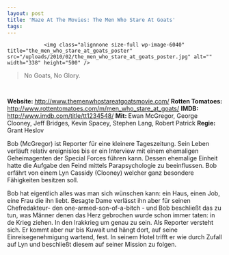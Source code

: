 ```yaml
---
layout: post
title: 'Maze At The Movies: The Men Who Stare At Goats'
tags:
---
```



                <img class="alignnone size-full wp-image-6040" title="the_men_who_stare_at_goats_poster" src="/uploads/2010/02/the_men_who_stare_at_goats_poster.jpg" alt="" width="338" height="500" />
<blockquote>No Goats, No Glory.</blockquote>
<img class="alignnone size-full wp-image-5898" title="movie_review_5stars" src="/uploads/2010/02/movie_review_5stars.png" alt="" width="75" height="15" />
<p><strong> Website: </strong><a href="http://www.themenwhostareatgoatsmovie.com/"><a href="http://www.themenwhostareatgoatsmovie.com/">http://www.themenwhostareatgoatsmovie.com/</a></a>
<strong>Rotten Tomatoes: </strong><a href="http://www.rottentomatoes.com/m/men_who_stare_at_goats/"><a href="http://www.rottentomatoes.com/m/men_who_stare_at_goats/">http://www.rottentomatoes.com/m/men_who_stare_at_goats/</a></a>
<strong>IMDB: </strong><a href="http://www.imdb.com/title/tt1234548/"><a href="http://www.imdb.com/title/tt1234548/">http://www.imdb.com/title/tt1234548/</a></a>
<strong>Mit: </strong>Ewan McGregor, George Clooney, Jeff Bridges, Kevin Spacey, Stephen Lang, Robert Patrick
<strong>Regie: </strong>Grant Heslov</p>
<p>Bob (McGregor) ist Reporter für eine kleinere Tageszeitung. Sein Leben verläuft relativ ereignislos bis er ein Interview mit einem ehemaligen Geheimagenten der Special Forces führen kann. Dessen ehemalige Einheit hatte die Aufgabe den Feind mittels Parapsychologie zu beeinflussen. Bob erfährt von einem Lyn Cassidy (Clooney) welcher ganz besondere Fähigkeiten besitzen soll.</p>
<p>Bob hat eigentlich alles was man sich wünschen kann: ein Haus, einen Job, eine Frau die ihn liebt. Besagte Dame verlässt ihn aber für seinen Chefredakteur- den one-armed-son-of-a-bitch -  und Bob beschließt das zu tun, was Männer denen das Herz gebrochen wurde schon immer taten: in de Krieg ziehen. In den Irakkrieg um genau zu sein. Als Reporter versteht sich. Er kommt aber nur bis Kuwait und hängt dort, auf seine Einreisegenehmigung wartend, fest. In seinem Hotel trifft er wie durch Zufall auf Lyn und beschließt diesem auf seiner Mission zu folgen.</p>
